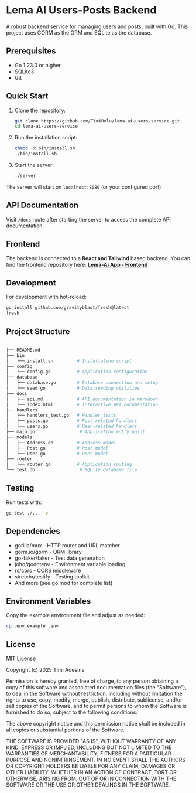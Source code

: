 

# Lema AI Users-Posts Backend

A robust backend service for managing users and posts, built with Go. This project uses GORM as the ORM and SQLite as the database.

## Prerequisites

- Go 1.23.0 or higher
- SQLite3
- Git

## Quick Start

1. Clone the repository:
   ```bash
   git clone https://github.com/TimiBolu/lema-ai-users-service.git
   cd lema-ai-users-service
   ```

2. Run the installation script:
   ```bash
   chmod +x bin/install.sh
   ./bin/install.sh
   ```

3. Start the server:
   ```bash
   ./server
   ```

The server will start on `localhost:8080` (or your configured port)

## API Documentation

Visit `/docs` route after starting the server to access the complete API documentation.

## Frontend

The backend is connected to a **React and Tailwind** based backend. You can find the frontend repository here:
**[Lema-Ai App - Frontend](https://github.com/TimiBolu/lema-ai-app)**


## Development

For development with hot-reload:
```bash
go install github.com/gravityblast/fresh@latest
fresh
```

## Project Structure
```bash

├── README.md
├── bin
│   └── install.sh         # Installation script
├── config
│   └── config.go          # Application configuration
├── database
│   ├── database.go        # Database connection and setup
│   └── seed.go            # Data seeding utilities
├── docs
│   ├── api.md             # API documentation in markdown
│   └── index.html         # Interactive API documentation
├── handlers
│   ├── handlers_test.go   # Handler tests
│   ├── posts.go           # Post-related handlers
│   └── users.go           # User-related handlers
├── main.go                 # Application entry point
├── models
│   ├── Address.go         # Address model
│   ├── Post.go            # Post model
│   └── User.go            # User model
├── router
│   └── router.go          # Application routing
└── test.db                 # SQLite database file
```

## Testing

Run tests with:
```bash
go test ./... -v
```

## Dependencies

- gorilla/mux - HTTP router and URL matcher
- gorm.io/gorm - ORM library
- go-faker/faker - Test data generation
- joho/godotenv - Environment variable loading
- rs/cors - CORS middleware
- stretchr/testify - Testing toolkit
- And more (see go.mod for complete list)

## Environment Variables

Copy the example environment file and adjust as needed:
```bash
cp .env.example .env
```

## License

MIT License

Copyright (c) 2025 Timi Adesina

Permission is hereby granted, free of charge, to any person obtaining a copy
of this software and associated documentation files (the "Software"), to deal
in the Software without restriction, including without limitation the rights
to use, copy, modify, merge, publish, distribute, sublicense, and/or sell
copies of the Software, and to permit persons to whom the Software is
furnished to do so, subject to the following conditions:

The above copyright notice and this permission notice shall be included in all
copies or substantial portions of the Software.

THE SOFTWARE IS PROVIDED "AS IS", WITHOUT WARRANTY OF ANY KIND, EXPRESS OR
IMPLIED, INCLUDING BUT NOT LIMITED TO THE WARRANTIES OF MERCHANTABILITY,
FITNESS FOR A PARTICULAR PURPOSE AND NONINFRINGEMENT. IN NO EVENT SHALL THE
AUTHORS OR COPYRIGHT HOLDERS BE LIABLE FOR ANY CLAIM, DAMAGES OR OTHER
LIABILITY, WHETHER IN AN ACTION OF CONTRACT, TORT OR OTHERWISE, ARISING FROM,
OUT OF OR IN CONNECTION WITH THE SOFTWARE OR THE USE OR OTHER DEALINGS IN THE
SOFTWARE.
